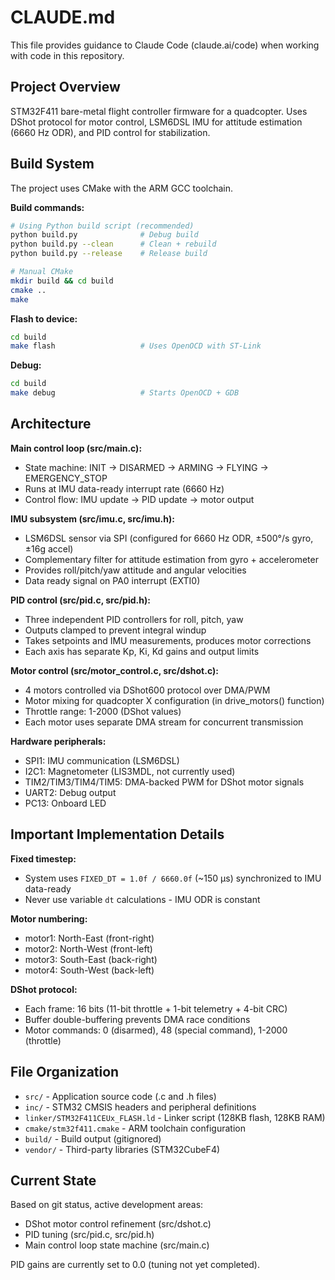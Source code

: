 # CLAUDE.md

This file provides guidance to Claude Code (claude.ai/code) when working with code in this repository.

## Project Overview

STM32F411 bare-metal flight controller firmware for a quadcopter. Uses DShot protocol for motor control, LSM6DSL IMU for attitude estimation (6660 Hz ODR), and PID control for stabilization.

## Build System

The project uses CMake with the ARM GCC toolchain.

**Build commands:**
```bash
# Using Python build script (recommended)
python build.py              # Debug build
python build.py --clean      # Clean + rebuild
python build.py --release    # Release build

# Manual CMake
mkdir build && cd build
cmake ..
make
```

**Flash to device:**
```bash
cd build
make flash                   # Uses OpenOCD with ST-Link
```

**Debug:**
```bash
cd build
make debug                   # Starts OpenOCD + GDB
```

## Architecture

**Main control loop (src/main.c):**
- State machine: INIT → DISARMED → ARMING → FLYING → EMERGENCY_STOP
- Runs at IMU data-ready interrupt rate (6660 Hz)
- Control flow: IMU update → PID update → motor output

**IMU subsystem (src/imu.c, src/imu.h):**
- LSM6DSL sensor via SPI (configured for 6660 Hz ODR, ±500°/s gyro, ±16g accel)
- Complementary filter for attitude estimation from gyro + accelerometer
- Provides roll/pitch/yaw attitude and angular velocities
- Data ready signal on PA0 interrupt (EXTI0)

**PID control (src/pid.c, src/pid.h):**
- Three independent PID controllers for roll, pitch, yaw
- Outputs clamped to prevent integral windup
- Takes setpoints and IMU measurements, produces motor corrections
- Each axis has separate Kp, Ki, Kd gains and output limits

**Motor control (src/motor_control.c, src/dshot.c):**
- 4 motors controlled via DShot600 protocol over DMA/PWM
- Motor mixing for quadcopter X configuration (in drive_motors() function)
- Throttle range: 1-2000 (DShot values)
- Each motor uses separate DMA stream for concurrent transmission

**Hardware peripherals:**
- SPI1: IMU communication (LSM6DSL)
- I2C1: Magnetometer (LIS3MDL, not currently used)
- TIM2/TIM3/TIM4/TIM5: DMA-backed PWM for DShot motor signals
- UART2: Debug output
- PC13: Onboard LED

## Important Implementation Details

**Fixed timestep:**
- System uses `FIXED_DT = 1.0f / 6660.0f` (~150 μs) synchronized to IMU data-ready
- Never use variable `dt` calculations - IMU ODR is constant

**Motor numbering:**
- motor1: North-East (front-right)
- motor2: North-West (front-left)
- motor3: South-East (back-right)
- motor4: South-West (back-left)

**DShot protocol:**
- Each frame: 16 bits (11-bit throttle + 1-bit telemetry + 4-bit CRC)
- Buffer double-buffering prevents DMA race conditions
- Motor commands: 0 (disarmed), 48 (special command), 1-2000 (throttle)

## File Organization

- `src/` - Application source code (.c and .h files)
- `inc/` - STM32 CMSIS headers and peripheral definitions
- `linker/STM32F411CEUx_FLASH.ld` - Linker script (128KB flash, 128KB RAM)
- `cmake/stm32f411.cmake` - ARM toolchain configuration
- `build/` - Build output (gitignored)
- `vendor/` - Third-party libraries (STM32CubeF4)

## Current State

Based on git status, active development areas:
- DShot motor control refinement (src/dshot.c)
- PID tuning (src/pid.c, src/pid.h)
- Main control loop state machine (src/main.c)

PID gains are currently set to 0.0 (tuning not yet completed).
